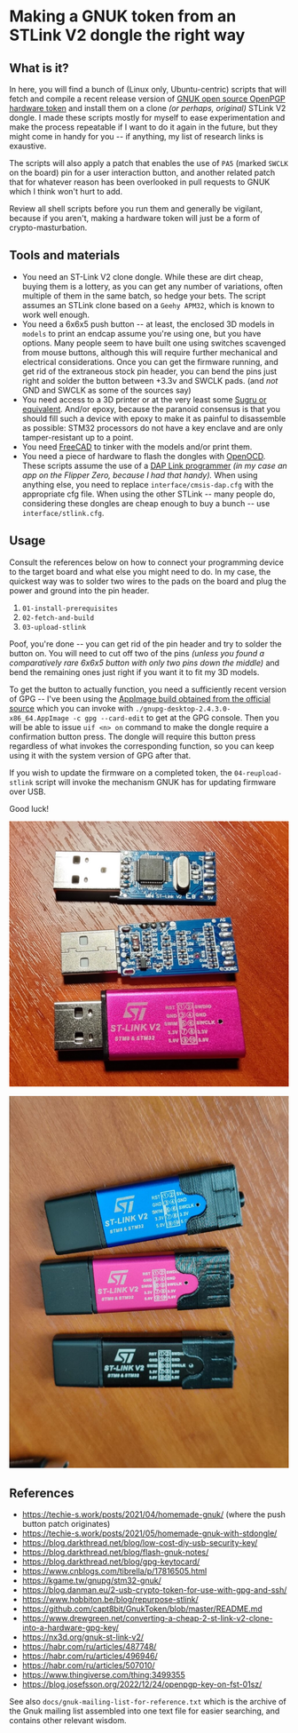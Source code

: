 # Making a GNUK token from an STLink V2 dongle the right way

## What is it?

In here, you will find a bunch of (Linux only, Ubuntu-centric) scripts that will fetch and compile a recent release version of [GNUK open source OpenPGP hardware token](https://salsa.debian.org/gnuk-team/gnuk/gnuk) and install them on a clone *(or perhaps, original)* STLink V2 dongle. I made these scripts mostly for myself to ease experimentation and make the process repeatable if I want to do it again in the future, but they might come in handy for you -- if anything, my list of research links is exaustive.

The scripts will also apply a patch that enables the use of `PA5` (marked `SWCLK` on the board) pin for a user interaction button, and another related patch that for whatever reason has been overlooked in pull requests to GNUK which I think won't hurt to add.

Review all shell scripts before you run them and generally be vigilant, because if you aren't, making a hardware token will just be a form of crypto-masturbation.

## Tools and materials

* You need an ST-Link V2 clone dongle. While these are dirt cheap, buying them is a lottery, as you can get any number of variations, often multiple of them in the same batch, so hedge your bets. The script assumes an STLink clone based on a `Geehy APM32`, which is known to work well enough.
* You need a 6x6x5 push button -- at least, the enclosed 3D models in `models` to print an endcap assume you're using one, but you have options. Many people seem to have built one using switches scavenged from mouse buttons, although this will require further mechanical and electrical considerations. Once you can get the firmware running, and get rid of the extraneous stock pin header, you can bend the pins just right and solder the button between +3.3v and SWCLK pads. (and *not* GND and SWCLK as some of the sources say)
* You need access to a 3D printer or at the very least some [Sugru or equivalent](https://sugru.com/what-is-sugru). And/or epoxy, because the paranoid consensus is that you should fill such a device with epoxy to make it as painful to disassemble as possible: STM32 processors do not have a key enclave and are only tamper-resistant up to a point.
* You need [FreeCAD](https://www.freecad.org/) to tinker with the models and/or print them.
* You need a piece of hardware to flash the dongles with [OpenOCD](https://openocd.org/). These scripts assume the use of a [DAP Link programmer](https://daplink.io/) *(in my case an app on the Flipper Zero, because I had that handy).*  When using anything else, you need to replace `interface/cmsis-dap.cfg` with the appropriate cfg file. When using the other STLink -- many people do, considering these dongles are cheap enough to buy a bunch -- use `interface/stlink.cfg`.

## Usage

Consult the references below on how to connect your programming device to the target board and what else you might need to do. In my case, the quickest way was to solder two wires to the pads on the board and plug the power and ground into the pin header.

1. `01-install-prerequisites`
2. `02-fetch-and-build`
3. `03-upload-stlink`

Poof, you're done -- you can get rid of the pin header and try to solder the button on. You will need to cut off two of the pins *(unless you found a comparatively rare 6x6x5 button with only two pins down the middle)* and bend the remaining ones just right if you want it to fit my 3D models.

To get the button to actually function, you need a sufficiently recent version of GPG -- I've been using the [AppImage build obtained from the official source](https://www.gnupg.org/download/) which you can invoke with `./gnupg-desktop-2.4.3.0-x86_64.AppImage -c gpg --card-edit` to get at the GPG console. Then you will be able to issue `uif <n> on` command to make the dongle require a confirmation button press. The dongle will require this button press regardless of what invokes the corresponding function, so you can keep using it with the system version of GPG after that.

If you wish to update the firmware on a completed token, the `04-reupload-stlink` script will invoke the mechanism GNUK has for updating firmware over USB.

Good luck!

![STLink boards I used, for reference](img/in-progress.jpg)

![I think the results look neat](img/completed.jpg)

## References

* <https://techie-s.work/posts/2021/04/homemade-gnuk/> (where the push button patch originates)
* <https://techie-s.work/posts/2021/05/homemade-gnuk-with-stdongle/>
* <https://blog.darkthread.net/blog/low-cost-diy-usb-security-key/>
* <https://blog.darkthread.net/blog/flash-gnuk-notes/>
* <https://blog.darkthread.net/blog/gpg-keytocard/>
* <https://www.cnblogs.com/tibrella/p/17816505.html>
* <https://kgame.tw/gnupg/stm32-gnuk/>
* <https://blog.danman.eu/2-usb-crypto-token-for-use-with-gpg-and-ssh/>
* <https://www.hobbiton.be/blog/repurpose-stlink/>
* <https://github.com/capt8bit/GnukToken/blob/master/README.md>
* <https://www.drewgreen.net/converting-a-cheap-2-st-link-v2-clone-into-a-hardware-gpg-key/>
* <https://nx3d.org/gnuk-st-link-v2/>
* <https://habr.com/ru/articles/487748/>
* <https://habr.com/ru/articles/496946/>
* <https://habr.com/ru/articles/507010/>
* <https://www.thingiverse.com/thing:3499355>
* <https://blog.josefsson.org/2022/12/24/openpgp-key-on-fst-01sz/>

See also `docs/gnuk-mailing-list-for-reference.txt` which is the archive of the Gnuk mailing list assembled into one text file for easier searching, and contains other relevant wisdom.

